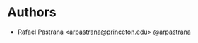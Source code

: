 # Authors

- Rafael Pastrana <<arpastrana@princeton.edu>> [@arpastrana](https://github.com/arpastrana)
